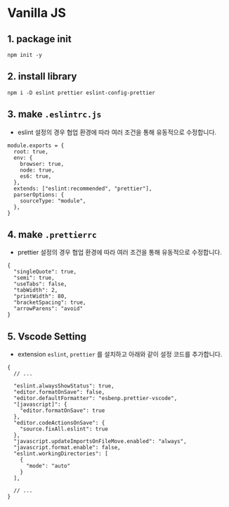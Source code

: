 # Vanilla JS

## 1. package init
```
npm init -y
```

## 2. install library
```
npm i -D eslint prettier eslint-config-prettier
```

## 3. make `.eslintrc.js`
- eslint 설정의 경우 협업 환경에 따라 여러 조건을 통해 유동적으로 수정합니다.

```
module.exports = {
  root: true,
  env: {
    browser: true,
    node: true,
    es6: true,
  },
  extends: ["eslint:recommended", "prettier"],
  parserOptions: {
    sourceType: "module",
  },
}

```

## 4. make `.prettierrc`
- prettier 설정의 경우 협업 환경에 따라 여러 조건을 통해 유동적으로 수정합니다.

```
{
  "singleQuote": true,
  "semi": true,
  "useTabs": false,
  "tabWidth": 2,
  "printWidth": 80,
  "bracketSpacing": true,
  "arrowParens": "avoid"
}
```

## 5. Vscode Setting
- extension `eslint`, `prettier` 를 설치하고 아래와 같이 설정 코드를 추가합니다.

```
{
  // ...

  "eslint.alwaysShowStatus": true,
  "editor.formatOnSave": false,
  "editor.defaultFormatter": "esbenp.prettier-vscode",
  "[javascript]": {
    "editor.formatOnSave": true
  },
  "editor.codeActionsOnSave": {
    "source.fixAll.eslint": true
  },
  "javascript.updateImportsOnFileMove.enabled": "always",
  "javascript.format.enable": false,
  "eslint.workingDirectories": [
    {
      "mode": "auto"
    }
  ],

  // ...
}
```